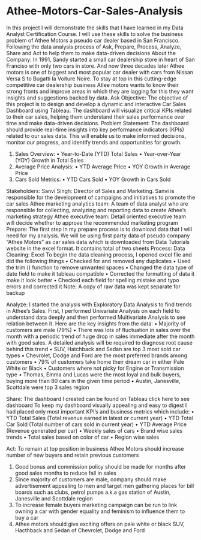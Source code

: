 # Athee-Motors-Car-Sales-Analysis
In this project I will demonstrate the skills that I have learned in my Data Analyst Certification Course. I will use these skills to solve the business problem of Athee Motors a pseudo car dealer based in San Francisco. Following the data analysis process of Ask, Prepare, Process, Analyze, Share and Act to help them to make data-driven decisions
About the Company:
In 1991, Sandy started a small car dealership store in heart of San Franciso with only two cars in store. And now three decades later Athee motors is one of biggest and most popular car dealer with cars from Nissan Versa S to Bugatti la Voiture Noire.
To stay at top in this cutting-edge competitive car dealership business Atlee motors wants to know their strong fronts and improve areas in which they are lagging for this they want insights and suggestions backed by data.
Ask
Objective:
The objective of this project is to design and develop a dynamic and interactive Car Sales Dashboard using Tableau. The dashboard will visualize critical KPIs related to their car sales, helping them understand their sales performance over time and make data-driven decisions.
Problem Statement:
The dashboard should provide real-time insights into key performance indicators (KPIs) related to our sales data. This will enable us to make informed decisions, monitor our progress, and identify trends and opportunities for growth.
1.	Sales Overview:
•	Year-to-Date (YTD) Total Sales
•	Year-over-Year (YOY) Growth in Total Sales
2.	Average Price Analysis:
•	YTD Average Price
•	YOY Growth in Average Price
3.	Cars Sold Metrics:
•	YTD Cars Sold
•	YOY Growth in Cars Sold

Stakeholders:
Sanvi Singh: Director of Sales and Marketing. Sanvi is responsible for the development of campaigns and initiatives to promote the car sales
Athee marketing analytics team: A team of data analyst who are responsible for collecting, analyzing and reporting data to create Athee’s marketing strategy
Athee executive team: Detail oriented executive team will decide whether to approve the recommended marketing program 
Prepare:
The first step in my prepare process is to download data that I will need for my analysis. We will be using first party data of pseudo company “Athee Motors” as car sales data which is downloaded from Data Tutorials website in the excel format. It contains total of two sheets
Process:
Data Cleaning:
Excel
To begin the data cleaning process, I opened excel file and did the following things
•	Checked for and removed any duplicates
•	Used the trim () function to remove unwanted spaces
•	Changed the data type of date field to make it tableau compatible
•	Corrected the formatting of data it make it look better
•	Checked each field for spelling mistake and typo errors and corrected it
Note: A copy of raw data was kept separate for backup



Analyze:
I started the analysis with Exploratory Data Analysis to find trends in Athee’s Sales. First, I performed Univariate Analysis on each field to understand data deeply and then performed Multivariate Analysis to see relation between it.
Here are the key insights from the data:
•	Majority of customers are male (79%)
•	There was lots of fluctuation in sales over the month with a periodic trend of huge drop in sales immediate after the month with good sales. A detailed analysis will be required to diagnose root cause behind this trend
•	SUV, Hatchback and Sedan are top 3 most sold car types
•	Chevrolet, Dodge and Ford are the most preferred brands among customers
•	 79% of customers take home their dream car in either Pale White or Black
•	Customers where not picky for Engine or Transmission type
•	Thomas, Emma and Lucas were the most loyal and bulk buyers, buying more than 80 cars in the given time period 
•	Austin, Janesville, Scottdale were top 3 sales region

Share:
The dashboard I created can be found on Tableau  click here to see dashboard
To keep my dashboard visually appealing and easy to digest I had placed only most important KPI’s and business metrics which include:
•	YTD Total Sales (Total revenue earned in latest or current year)
•	YTD Total Car Sold (Total number of cars sold in current year)
•	YTD Average Price (Revenue generated per car)
•	Weekly sales of cars
•	Brand wise sales trends
•	Total sales based on color of car
•	Region wise sales

Act:
To remain at top position in business Athee Motors should increase number of new buyers and retain previous customers
1.	Good bonus and commission policy should be made for months after good sales months to reduce fall in sales  
2.	Since majority of customers are male, company should make advertisement appealing to men and target men gathering places for bill boards such as clubs, petrol pumps a.k.a gas station of Austin, Janesville and Scottdale region
3.	To increase female buyers marketing campaign can be run to link owning a car with gender equality and feminism to influence them to buy a car 
4.	Athee motors should give exciting offers on pale white or black SUV, Hacthback and Sedan of Chevrolet, Dodge and Ford
